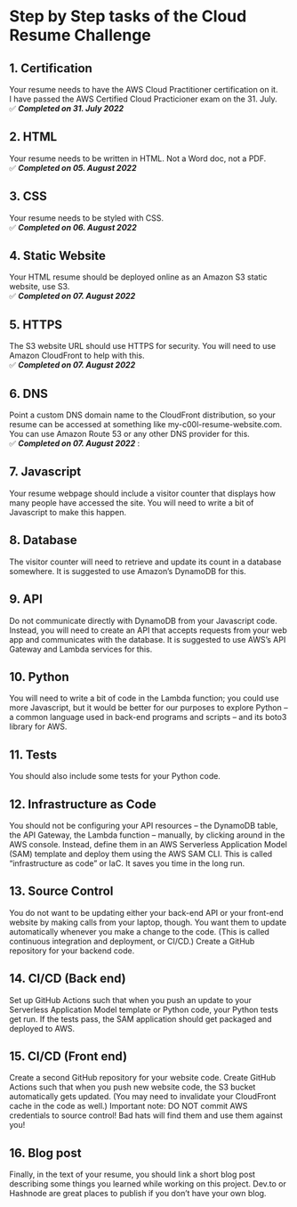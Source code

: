 # Step by Step tasks of the Cloud Resume Challenge


## 1. Certification 
   
Your resume needs to have the AWS Cloud Practitioner certification on it.   
I have passed the AWS Certified Cloud Practicioner exam on the 31. July.     
 :white_check_mark: **_Completed on 31. July 2022_**

## 2. HTML 
Your resume needs to be written in HTML. Not a Word doc, not a PDF.     
 :white_check_mark: **_Completed on 05. August 2022_**

## 3. CSS
Your resume needs to be styled with CSS.    
 :white_check_mark: **_Completed on 06. August 2022_**

## 4. Static Website
Your HTML resume should be deployed online as an Amazon S3 static website, use S3.    
 :white_check_mark: **_Completed on 07. August 2022_**
 
## 5. HTTPS
The S3 website URL should use HTTPS for security. You will need to use Amazon CloudFront to help with this.     
:white_check_mark: **_Completed on 07. August 2022_**

## 6. DNS
Point a custom DNS domain name to the CloudFront distribution, so your resume can be accessed at something like my-c00l-resume-website.com. You can use Amazon Route 53 or any other DNS provider for this.     
:white_check_mark: **_Completed on 07. August 2022_** :

## 7. Javascript
Your resume webpage should include a visitor counter that displays how many people have accessed the site. You will need to write a bit of Javascript to make this happen.

## 8. Database
The visitor counter will need to retrieve and update its count in a database somewhere. It is suggested to use Amazon’s DynamoDB for this.

## 9. API
Do not communicate directly with DynamoDB from your Javascript code. Instead, you will need to create an API that accepts requests from your web app and communicates with the database. It is suggested to use AWS’s API Gateway and Lambda services for this.

## 10. Python
You will need to write a bit of code in the Lambda function; you could use more Javascript, but it would be better for our purposes to explore Python – a common language used in back-end programs and scripts – and its boto3 library for AWS.

## 11. Tests
You should also include some tests for your Python code.

## 12. Infrastructure as Code
You should not be configuring your API resources – the DynamoDB table, the API Gateway, the Lambda function – manually, by clicking around in the AWS console. Instead, define them in an AWS Serverless Application Model (SAM) template and deploy them using the AWS SAM CLI. This is called “infrastructure as code” or IaC. It saves you time in the long run.

## 13. Source Control
You do not want to be updating either your back-end API or your front-end website by making calls from your laptop, though. You want them to update automatically whenever you make a change to the code. (This is called continuous integration and deployment, or CI/CD.) Create a GitHub repository for your backend code.

## 14. CI/CD (Back end)
Set up GitHub Actions such that when you push an update to your Serverless Application Model template or Python code, your Python tests get run. If the tests pass, the SAM application should get packaged and deployed to AWS.

## 15. CI/CD (Front end)
Create a second GitHub repository for your website code. Create GitHub Actions such that when you push new website code, the S3 bucket automatically gets updated. (You may need to invalidate your CloudFront cache in the code as well.) Important note: DO NOT commit AWS credentials to source control! Bad hats will find them and use them against you!

## 16. Blog post
Finally, in the text of your resume, you should link a short blog post describing some things you learned while working on this project. Dev.to or Hashnode are great places to publish if you don’t have your own blog.

